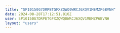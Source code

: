 ```yaml
---
title: "SP10150G7DRPETGFXZQWQ0WRCJ6XQV1MEMZP6BVNH"
date: 2024-08-28T17:12:51.810Z
user: SP10150G7DRPETGFXZQWQ0WRCJ6XQV1MEMZP6BVNH
layout: "users"
---
```

    